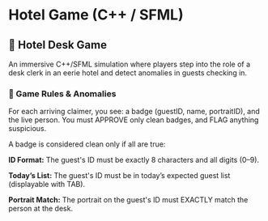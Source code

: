 # Hotel Game (C++ / SFML)

## 🏨 **Hotel Desk Game**
An immersive C++/SFML simulation where players step into the role of a desk clerk in an eerie hotel and detect anomalies in guests checking in.

### 🧪 Game Rules & Anomalies
For each arriving claimer, you see:
a badge (guestID, name, portraitID), and
the live person.
You must APPROVE only clean badges, and FLAG anything suspicious.


A badge is considered clean only if all are true:

**ID Format:** The guest's ID must be exactly 8 characters and all digits (0–9).

**Today’s List:** The guest's ID must be in today’s expected guest list (displayable with TAB).

**Portrait Match:** The portrait on the guest's ID must EXACTLY match the person at the desk.
